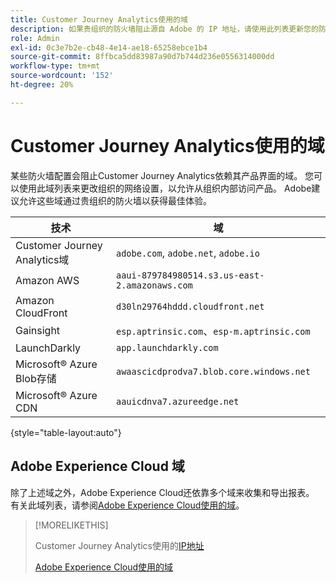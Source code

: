 ```yaml
---
title: Customer Journey Analytics使用的域
description: 如果贵组织的防火墙阻止源自 Adobe 的 IP 地址，请使用此列表更新您的防火墙设置。
role: Admin
exl-id: 0c3e7b2e-cb48-4e14-ae18-65258ebce1b4
source-git-commit: 8ffbca5dd83987a90d7b744d236e0556314000dd
workflow-type: tm+mt
source-wordcount: '152'
ht-degree: 20%

---
```


# Customer Journey Analytics使用的域

某些防火墙配置会阻止Customer Journey Analytics依赖其产品界面的域。 您可以使用此域列表来更改组织的网络设置，以允许从组织内部访问产品。 Adobe建议允许这些域通过贵组织的防火墙以获得最佳体验。

| 技术 | 域 |
| --- | --- |
| Customer Journey Analytics域 | `adobe.com`, `adobe.net`, `adobe.io` |
| Amazon AWS | `aaui-879784980514.s3.us-east-2.amazonaws.com` |
| Amazon CloudFront | `d30ln29764hddd.cloudfront.net` |
| Gainsight | `esp.aptrinsic.com`、`esp-m.aptrinsic.com` |
| LaunchDarkly | `app.launchdarkly.com` |
| Microsoft® Azure Blob存储 | `awaascicdprodva7.blob.core.windows.net` |
| Microsoft® Azure CDN | `aauicdnva7.azureedge.net` |

{style="table-layout:auto"}

## Adobe Experience Cloud 域

除了上述域之外，Adobe Experience Cloud还依靠多个域来收集和导出报表。 有关此域列表，请参阅[Adobe Experience Cloud使用的域](https://experienceleague.adobe.com/zh-hans/docs/core-services/interface/data-collection/domains)。

>[!MORELIKETHIS]
>
>Customer Journey Analytics使用的[IP地址](ip-addresses.md)
>
>[Adobe Experience Cloud使用的域](https://experienceleague.adobe.com/zh-hans/docs/core-services/interface/data-collection/domains)
